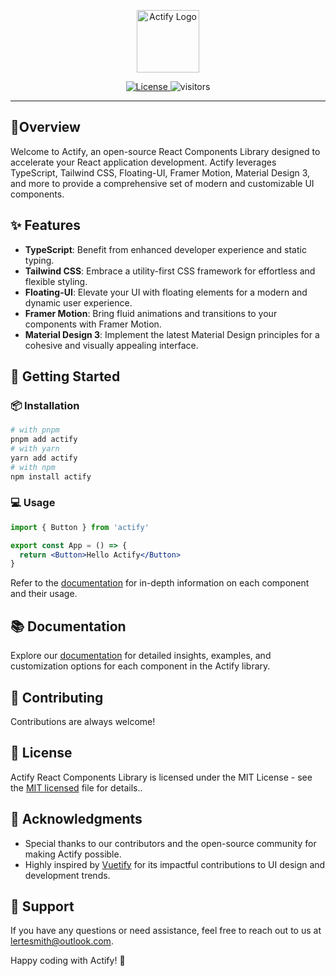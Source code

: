 <p align="center">
  <a href="https://actifyjs.com">
    <img alt="Actify Logo" width="100" src="https://actifyjs.com/actify.svg">
  </a>
</p>

<p align="center">
  <a href="https://github.com/actifyjs/actify/blob/master/LICENSE.md">
    <img src="https://badgen.net/github/license/actifyjs/actify?color=green" alt="License">
  </a>
  <img src="https://visitor-badge.laobi.icu/badge?page_id=actifyjs.actify" alt="visitors" />
</p>

---

## 🌟Overview

Welcome to Actify, an open-source React Components Library designed to accelerate your React application development. Actify leverages TypeScript, Tailwind CSS, Floating-UI, Framer Motion, Material Design 3, and more to provide a comprehensive set of modern and customizable UI components.

## ✨ Features

- **TypeScript**: Benefit from enhanced developer experience and static typing.
- **Tailwind CSS**: Embrace a utility-first CSS framework for effortless and flexible styling.
- **Floating-UI**: Elevate your UI with floating elements for a modern and dynamic user experience.
- **Framer Motion**: Bring fluid animations and transitions to your components with Framer Motion.
- **Material Design 3**: Implement the latest Material Design principles for a cohesive and visually appealing interface.

## 🚀 Getting Started

### 📦 Installation

```bash
# with pnpm
pnpm add actify
# with yarn
yarn add actify
# with npm
npm install actify
```

### 💻 Usage

```jsx
import { Button } from 'actify'

export const App = () => {
  return <Button>Hello Actify</Button>
}
```

Refer to the [documentation](https://actifyjs.com/getting-started/installation) for in-depth information on each component and their usage.

## 📚 Documentation

Explore our [documentation](https://actifyjs.com/getting-started/installation) for detailed insights, examples, and customization options for each component in the Actify library.

## 🤝 Contributing

Contributions are always welcome!

## 📜 License

Actify React Components Library is licensed under the MIT License - see the [MIT licensed](?tab=MIT-1-ov-file) file for details..

## 🙏 Acknowledgments

- Special thanks to our contributors and the open-source community for making Actify possible.
- Highly inspired by [Vuetify](https://vuetifyjs.com) for its impactful contributions to UI design and development trends.

## 📧 Support

If you have any questions or need assistance, feel free to reach out to us at [lertesmith@outlook.com](mailto:lertesmith@outlook.com).

Happy coding with Actify! 🚀

